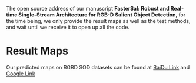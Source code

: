 The open source address of our manuscript **FasterSal: Robust and Real-time Single-Stream Architecture for RGB-D Salient Object Detection**, for the time being, we only provide the result maps as well as the test methods, and wait until we receive it to open up all the code.
 
# Result Maps
Our predicted maps on RGBD SOD datasets can be found at [BaiDu Link](https://pan.baidu.com/s/11JjNX8BCjQkoZHvT3cpJpQ?pwd=Fast) and [Google Link](https://drive.google.com/file/d/1hsRvbdfTd0vl8DqJuSAqAoztN1TOr-Yt/view?usp=drive_link)
